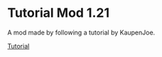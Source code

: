 # Tutorial Mod 1.21
A mod made by following a tutorial by KaupenJoe.

[Tutorial](https://www.youtube.com/watch?v=oU8-qV-ZtUY&list=PLKGarocXCE1H_HxOYihQMq0mlpqiUJj4L)
